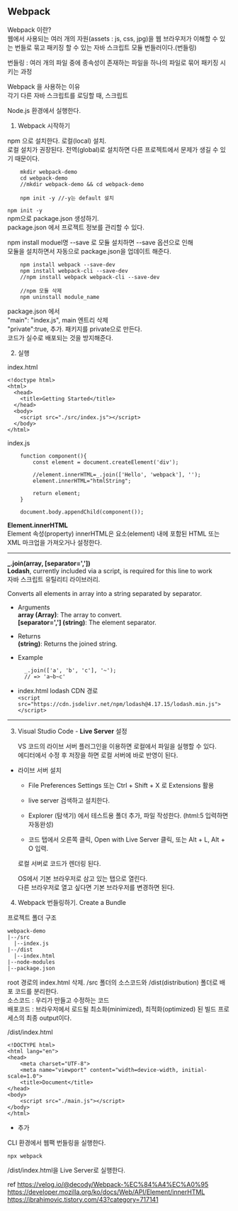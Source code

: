 ## Webpack

Webpack 이란?<br>
웹에서 사용되는 여러 개의 자원(assets : js, css, jpg)을 웹 브라우저가 이해할 수 있는 번들로 묶고
패키징 할 수 있는 자바 스크립트 모듈 번들러이다.(번들링)

번들링 : 여러 개의 파일 중에 종속성이 존재하는 파일을 하나의 파일로 묶어 패키징 시키는 과정

Webpack 을 사용하는 이유<br>
각기 다른 자바 스크립트를 로딩할 때, 스크립트 

Node.js 환경에서 실행한다.

1. Webpack 시작하기

npm 으로 설치한다. 로컬(local) 설치.<br>
로컬 설치가 권장된다. 전역(global)로 설치하면 다른 프로젝트에서 문제가 생길 수 있기 때문이다.

        mkdir webpack-demo
        cd webpack-demo
        //mkdir webpack-demo && cd webpack-demo

        npm init -y //-y는 default 설치
        
`npm init -y`<br>
npm으로 package.json 생성하기.<br>
package.json 에서 프로젝트 정보를 관리할 수 있다.

npm install moduel명 --save 로 모듈 설치하면 --save 옵션으로 인해<br>
모듈을 설치하면서 자동으로 package.json을 업데이트 해준다.

        npm install webpack --save-dev
        npm install webpack-cli --save-dev
        //npm install webpack webpack-cli --save-dev
        
        //npm 모듈 삭제
        npm uninstall module_name

package.json 에서<br>
"main": "index.js", main 엔트리 삭제<br>
"private":true, 추가. 패키지를 private으로 만든다.<br>
코드가 실수로 배포되는 것을 방지해준다.

  
2. 실행

index.html

    <!doctype html>
    <html>
      <head>
        <title>Getting Started</title>
      </head>
      <body>
        <script src="./src/index.js"></script>
      </body>
    </html>

index.js

        function component(){
            const element = document.createElement('div');

            //element.innerHTML=_.join(['Hello', 'webpack'], '');
            element.innerHTML="htmlString";

            return element;
        }

        document.body.appendChild(component());

**Element.innerHTML**<br>
Element 속성(property) innerHTML은 요소(element) 내에 포함된 HTML 또는 XML 마크업을 가져오거나 설정한다.

---

**_.join(array, [separator=','])**<br>
__Lodash__, currently included via a script, is required for this line to work<br>
자바 스크립트 유틸리티 라이브러리.

Converts all elements in array into a string separated by separator.

- Arguments<br>
    __array (Array)__: The array to convert.<br>
    **[separator=','] (string)**: The element separator.

- Returns<br>
    __(string)__: Returns the joined string.

- Example

        _.join(['a', 'b', 'c'], '~');
        // => 'a~b~c'

- index.html lodash CDN 경로<br>
  `<script src="https://cdn.jsdelivr.net/npm/lodash@4.17.15/lodash.min.js"></script>`

---

3. Visual Studio Code - __Live Server__ 설정

    VS 코드의 라이브 서버 플러그인을 이용하면 로컬에서 파일을 실행할 수 있다.<br>
    에디터에서 수정 후 저장을 하면 로컬 서버에 바로 반영이 된다.

- 라이브 서버 설치<br>
    - File Preferences Settings 또는 Ctrl + Shift + X 로 Extensions 활용

    - live server 검색하고 설치한다.

    - Explorer (탐색기) 에서 테스트용 폴더 추가, 파일 작성한다. (html:5 입력하면 자동완성)

    - 코드 탭에서 오른쪽 클릭, Open with Live Server 클릭, 또는 Alt + L, Alt + O 입력.

    로컬 서버로 코드가 렌더링 된다.
    
    OS에서 기본 브라우저로 삼고 있는 탭으로 열린다.<br>
    다른 브라우저로 열고 싶다면 기본 브라우저를 변경하면 된다.

4. Webpack 번들링하기. Create a Bundle

프로젝트 폴더 구조

    webpack-demo
    |--/src
      |--index.js
    |--/dist
      |--index.html
    |--node-modules
    |--package.json

root 경로의 index.html 삭제. /src 폴더의 소스코드와 /dist(distribution) 폴더로 배포 코드를 분리한다.<br>
소스코드 : 우리가 만들고 수정하는 코드<br>
배포코드 : 브라우저에서 로드될 최소화(minimized), 최적화(optimized) 된 빌드 프로세스의 최종 output이다.

/dist/index.html

    <!DOCTYPE html>
    <html lang="en">
    <head>
        <meta charset="UTF-8">
        <meta name="viewport" content="width=device-width, initial-scale=1.0">
        <title>Document</title>
    </head>
    <body>
        <script src="./main.js"></script>
    </body>
    </html>

- <script src="src/index.js"></index> 삭제
+ <script src="./main.js"></script> 추가

CLI 환경에서 웹팩 번들링을 실행한다.

    npx webpack
    
/dist/index.html을 Live Server로 실행한다.

ref https://velog.io/@decody/Webpack-%EC%84%A4%EC%A0%95<br>
https://developer.mozilla.org/ko/docs/Web/API/Element/innerHTML<br>
https://ibrahimovic.tistory.com/43?category=717141
